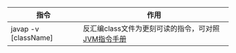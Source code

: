 | 指令                 | 作用                                                         |
| -------------------- | ------------------------------------------------------------ |
| javap -v [className] | 反汇编class文件为更刻可读的指令，可对照[JVM指令手册](./JVM指令手册.pdf) |

